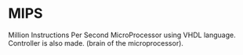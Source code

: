 # MIPS
Million Instructions Per Second MicroProcessor using VHDL language.
Controller is also made. (brain of the microprocessor).
